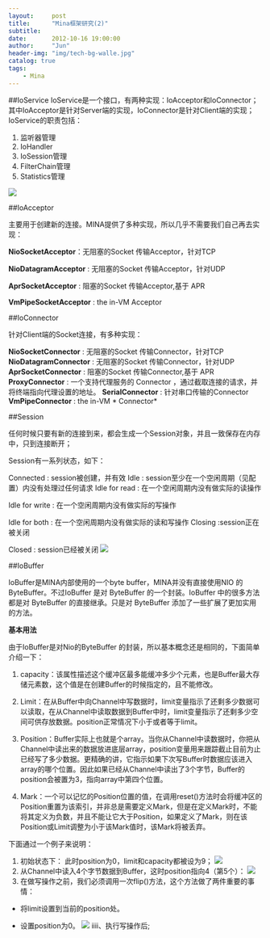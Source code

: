 ```yaml
---
layout:     post
title:      "Mina框架研究(2)"
subtitle:   
date:       2012-10-16 19:00:00
author:     "Jun"
header-img: "img/tech-bg-walle.jpg"
catalog: true
tags:
    - Mina
---
```



##IoService
IoService是一个接口，有两种实现：IoAcceptor和IoConnector；其中IoAcceptor是针对Server端的实现，IoConnector是针对Client端的实现；IoService的职责包括：


1. 监听器管理
2. IoHandler
3. IoSession管理
4. FilterChain管理
5. Statistics管理

![](https://i.imgur.com/bxJmGkj.png)

##IoAcceptor

主要用于创建新的连接。MINA提供了多种实现，所以几乎不需要我们自己再去实现：

**NioSocketAcceptor**：无阻塞的Socket 传输Acceptor，针对TCP

**NioDatagramAcceptor** : 无阻塞的Socket 传输Acceptor，针对UDP

**AprSocketAcceptor** : 阻塞的Socket 传输Acceptor,基于 APR

**VmPipeSocketAcceptor** : the in-VM Acceptor

 

##IoConnector

针对Client端的Socket连接，有多种实现：

**NioSocketConnector** : 无阻塞的Socket 传输Connector，针对TCP 
**NioDatagramConnector** : 无阻塞的Socket 传输Connector，针对UDP 
**AprSocketConnector** : 阻塞的Socket 传输Connector,基于 APR 
**ProxyConnector** : 一个支持代理服务的 Connector ，通过截取连接的请求，并将终端指向代理设置的地址。
**SerialConnector** : 针对串口传输的Connector
**VmPipeConnector** : the in-VM * Connector*

##Session

任何时候只要有新的连接到来，都会生成一个Session对象，并且一致保存在内存中，只到连接断开；

Session有一系列状态，如下：

Connected : session被创建，并有效 
Idle : session至少在一个空闲周期（见配置）内没有处理过任何请求 
Idle for read : 在一个空闲周期内没有做实际的读操作

Idle for write : 在一个空闲周期内没有做实际的写操作

Idle for both : 在一个空闲周期内没有做实际的读和写操作 
Closing :session正在被关闭

Closed : session已经被关闭
![](https://i.imgur.com/kI6gKJP.png)

##IoBuffer

IoBuffer是MINA内部使用的一个byte buffer，MINA并没有直接使用NIO 的ByteBuffer。不过IoBuffer 是对 ByteBuffer 的一个封装。IoBuffer 中的很多方法都是对 ByteBuffer 的直接继承。只是对 ByteBuffer 添加了一些扩展了更加实用的方法。

**基本用法**

由于IoBuffer是对Nio的ByteBuffer 的封装，所以基本概念还是相同的，下面简单介绍一下：


1. capacity：该属性描述这个缓冲区最多能缓冲多少个元素，也是Buffer最大存储元素数，这个值是在创建Buffer的时候指定的，且不能修改。


2. Limit：在从Buffer中向Channel中写数据时，limit变量指示了还剩多少数据可以读取，在从Channel中读取数据到Buffer中时，limit变量指示了还剩多少空间可供存放数据。position正常情况下小于或者等于limit。


3. Position：Buffer实际上也就是个array。当你从Channel中读数据时，你把从Channel中读出来的数据放进底层array，position变量用来跟踪截止目前为止已经写了多少数据。更精确的讲，它指示如果下次写Buffer时数据应该进入array的哪个位置。因此如果已经从Channel中读出了3个字节，Buffer的position会被置为3，指向array中第四个位置。


4. Mark：一个可以记忆的Position位置的值，在调用reset()方法时会将缓冲区的Position重置为该索引，并非总是需要定义Mark，但是在定义Mark时，不能将其定义为负数，并且不能让它大于Position，如果定义了Mark，则在该Position或Limit调整为小于该Mark值时，该Mark将被丢弃。

下面通过一个例子来说明：

1. 初始状态下：
此时position为0，limit和capacity都被设为9；
![](https://i.imgur.com/ZT3MVwS.png)
2.  从Channel中读入4个字节数据到Buffer，这时position指向4（第5个）：
![](https://i.imgur.com/txv9XDW.png)
3. 在做写操作之前，我们必须调用一次flip()方法，这个方法做了两件重要的事情： 
  

- 将limit设置到当前的position处。 

- 设置position为0。
![](https://i.imgur.com/0jy7m0Z.png)
iiii、执行写操作后;